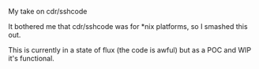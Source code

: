 My take on cdr/sshcode

It bothered me that cdr/sshcode was for *nix platforms, so I smashed this out.

This is currently in a state of flux (the code is awful) but as a POC and WIP it's functional.